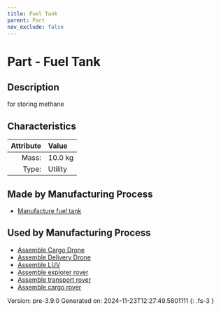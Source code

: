 ```yaml
---
title: Fuel Tank
parent: Part
nav_exclude: false
---
```

# Part - Fuel Tank

## Description
for storing methane

## Characteristics

| Attribute      | Value |
|--------:|:------|
|Mass:|10.0 kg|
|Type:|Utility|

## Made by Manufacturing Process

- [Manufacture fuel tank](../process/manufacture-fuel-tank.html)

## Used by Manufacturing Process

- [Assemble Cargo Drone](../process/assemble-cargo-drone.html)
- [Assemble Delivery Drone](../process/assemble-delivery-drone.html)
- [Assemble LUV](../process/assemble-luv.html)
- [Assemble explorer rover](../process/assemble-explorer-rover.html)
- [Assemble transport rover](../process/assemble-transport-rover.html)
- [Assemble cargo rover](../process/assemble-cargo-rover.html)


Version: pre-3.9.0 Generated on: 2024-11-23T12:27:49.5801111
{: .fs-3 }

